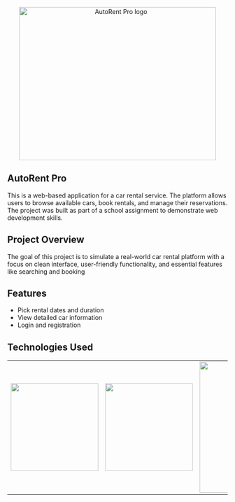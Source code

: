 <p align="center">
    <img src="media/logo.png" alt="AutoRent Pro logo" width="450" height="350">
</p>    

## AutoRent Pro

This is a web-based application for a car rental service. The platform allows users to browse available cars, book rentals, and manage their reservations. The project was built as part of a school assignment to demonstrate web development skills.

## Project Overview

The goal of this project is to simulate a real-world car rental platform with a focus on clean interface, user-friendly functionality, and essential features like searching and booking

## Features

- Pick rental dates and duration
- View detailed car information
- Login and registration

## Technologies Used
<table>
  <tr>
    <td><img src="media/htmlLogo.jpg" width="200"/></td>
    <td><img src="media/cssLogo.png" width="200"/></td>
    <td><img src="media/teamsLogo.jpg" width="300"></td>
  </tr>
</table>

